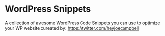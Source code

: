 # WordPress Snippets
A collection of awesome WordPress Code Snippets you can use to optimize your WP website
cureated by: https://twitter.com/heyjoecampbell
